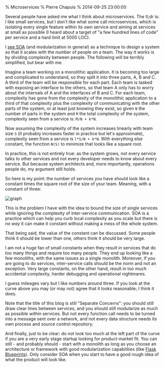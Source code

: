% Microservices
% Pierre Chapuis
% 2014-09-25 23:00:00

<!--@
  description = [[
    An opinion on microservices and why I think the number of services
    in your system should grow like the square root of your team size.
  ]]
-->

Several people have asked me what I think about microservices. The tl;dr is: I like small services, but I don't like what some call microservices, which is isolating every single feature within its own service and aiming at services at small as possible (I heard about a target of "a few hundred lines of code" per service and a hard limit at 5000 LOC).

I [see SOA](http://blog.separateconcerns.com/2013-01-02-startups-soa.html) (and modularization in general) as a technique to design a system so that it scales with the number of people on a team. The way it works is by dividing complexity between people. The following will be terribly simplified, but bear with me.

Imagine a team working on a monolithic application. It is becoming too large and complicated to understand, so they split it into three parts, A, B and C. A third of the team will be responsible for each part. Each team is tasked with exposing an interface to the others, so that team A only has to worry about the internals of A and the interfaces of B and C. For each team, complexity has gone from the complexity of the monolithic application to a third of that complexity plus the complexity of communicating with the other parts of the system, or at least just knowing they exist, so given `N` the number of parts in the system and `M` the total complexity of the system, complexity seen from a service is: `M/N + k*N`.

Now assuming the complexity of the system increases linearly with team size `S` (it probably increases faster in practice but let's approximate), complexity seen from a service is `l*S/N + k*N`. With everything else constant, the function `N(S)` to minimize that looks like a square root.

In practice, this is not entirely true: as the system grows, not every service talks to other services and not every developer needs to know about every service. But because system architects and, more importantly, operations people do, my argument still holds.

So here is my point: the number of services you have should look like a constant times the square root of the size of your team. Meaning, with a constant of three:

![graph](img/microservices.jpg)

This is the problem I have with the idea to bound the size of single services while ignoring the complexity of inter-service communication. SOA is a practice which can help you curb local complexity as you scale but there is *no way* it can make it constant without making a mess of the whole system.

That being said, the value of the constant can be discussed. Some people think it should be lower than one, others think it should be very large.

I am not a huge fan of small constants when they result in services that do too many things and require too many people. They end up looking like a few monoliths, with the same issues as a single monolith. Moreover, if you are going to do services, inter-service calls should be the norm and not an exception. Very large constants, on the other hand, result in too much accidental complexity, harder debugging and operational nightmares.

I guess mileages vary but I like numbers around three. If you look at the curve above you may (or may not) agree that it looks reasonable; I think it does.

Note that the title of this blog is still "Separate Concerns": you should still draw clear lines between services, and you should still modularize as much as possible *within* services. But not every function call needs to be turned into a message sent over a network, and not every data structure needs its own process and source control repository.

And finally, just to be clear: do not look too much at the left part of the curve if you are a very early stage startup looking for product-market fit. You can still - and probably should - start with a monolith as long as you choose an architecture or framework with good modularization capabilities (like [Flask Blueprints](https://flask.palletsprojects.com/en/2.2.x/blueprints/)). Only consider SOA when you start to have a good rough idea of what the product will look like.
